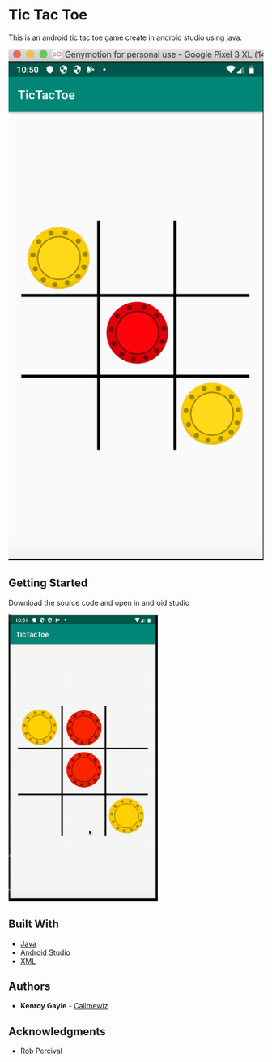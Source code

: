 # Tic Tac Toe 

This is an android tic tac toe game create in android studio using java.

![Image](content/main.png)


## Getting Started

Download the source code and open in android studio

![](content/main.gif)

## Built With

* [Java](https://www.java.com/en/)
* [Android Studio](https://developer.android.com/studio/?gclid=CjwKCAiA8qLvBRAbEiwAE_ZzPYH86-vwZdd-ms29mPg2foy8gK0feypZ-WW8MkU_7o_jhjd6bjtaOxoC7KkQAvD_BwE)
* [XML](https://www.w3schools.com/xml/) 



## Authors

* **Kenroy Gayle** - [Callmewiz](http://callmewiz.com)


## Acknowledgments

* Rob Percival

